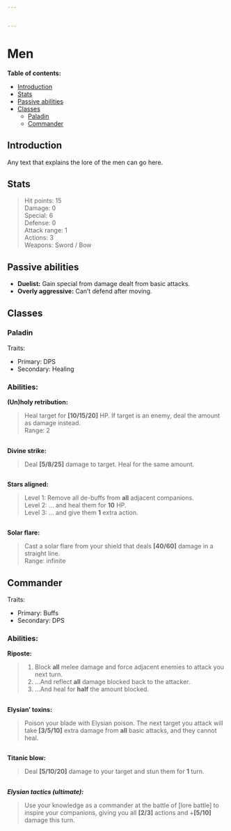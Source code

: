 ```yaml
---


---
```


<h1 id="men">Men</h1>
<p><strong>Table of contents:</strong></p>
<ul>
<li><a href="#introduction">Introduction</a></li>
<li><a href="#stats">Stats</a></li>
<li><a href="#passive-abilities">Passive abilities</a></li>
<li><a href="#classes">Classes</a>
<ul>
<li><a href="#paladin">Paladin</a></li>
<li><a href="#commander">Commander</a></li>
</ul>
</li>
</ul>
<h2 id="introduction">Introduction</h2>
<p>Any text that explains the lore of the men can go here.</p>
<h2 id="stats">Stats</h2>
<blockquote>
<p>Hit points: 15<br>
Damage: 0<br>
Special: 6<br>
Defense: 0<br>
Attack range: 1<br>
Actions: 3<br>
Weapons: Sword / Bow</p>
</blockquote>
<h2 id="passive-abilities">Passive abilities</h2>
<ul>
<li><strong>Duelist:</strong> Gain special from damage dealt from basic attacks.</li>
<li><strong>Overly aggressive:</strong>  Can’t defend after moving.</li>
</ul>
<h2 id="classes">Classes</h2>
<h3 id="paladin">Paladin</h3>
<p>Traits:</p>
<ul>
<li>Primary: DPS</li>
<li>Secondary: Healing</li>
</ul>
<h3 id="abilities">Abilities:</h3>
<p><strong>(Un)holy retribution:</strong></p>
<blockquote>
<p>Heal target for <strong>[10/15/20]</strong> HP. If target is an enemy, deal the amount as damage instead.<br>
Range: 2</p>
</blockquote>
<h2 id="section"></h2>
<p><strong>Divine strike:</strong></p>
<blockquote>
<p>Deal <strong>[5/8/25]</strong> damage to target. Heal for the same amount.</p>
</blockquote>
<h2 id="section-1"></h2>
<p><strong>Stars aligned:</strong></p>
<blockquote>
<p>Level 1: Remove all de-buffs from <strong>all</strong> adjacent companions.<br>
Level 2: … and heal them for <strong>10</strong> HP.<br>
Level 3: … and give them <strong>1</strong> extra action.</p>
</blockquote>
<h2 id="section-2"></h2>
<p><strong>Solar flare:</strong></p>
<blockquote>
<p>Cast a solar flare from your shield that deals <strong>[40/60]</strong> damage in a straight line.<br>
Range: infinite</p>
</blockquote>
<h2 id="commander">Commander</h2>
<p>Traits:</p>
<ul>
<li>Primary: Buffs</li>
<li>Secondary: DPS</li>
</ul>
<h3 id="abilities-1">Abilities:</h3>
<p><strong>Riposte:</strong></p>
<blockquote>
<ol>
<li>Block <strong>all</strong> melee damage and force adjacent enemies to attack you next turn.</li>
<li>…And reflect <strong>all</strong> damage blocked back to the attacker.</li>
<li>…And heal for <strong>half</strong> the amount blocked.</li>
</ol>
</blockquote>
<h2 id="section-3"></h2>
<p><strong>Elysian’ toxins:</strong></p>
<blockquote>
<p>Poison your blade with Elysian poison. The next target you attack will take <strong>[3/5/10]</strong> extra damage from <strong>all</strong> basic attacks, and they cannot heal.</p>
</blockquote>
<h2 id="section-4"></h2>
<p><strong>Titanic blow:</strong></p>
<blockquote>
<p>Deal <strong>[5/10/20]</strong> damage to your target and stun them for <strong>1</strong> turn.</p>
</blockquote>
<h2 id="section-5"></h2>
<p><em><strong>Elysian tactics (ultimate):</strong></em></p>
<blockquote>
<p>Use your knowledge as a commander at the battle of [lore battle] to<br>
inspire your companions, giving you all <strong>[2/3]</strong> actions and +<strong>[5/10]</strong> damage this turn.</p>
</blockquote>

